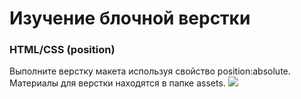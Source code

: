 # Изучение блочной верстки
### HTML/CSS (position)
Выполните верстку макета используя свойство position:absolute. Материалы для верстки находятся в папке assets.
![](https://raw.githubusercontent.com/luschenko/water_world_div/master/result.png)
		
